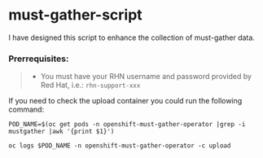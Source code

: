 # must-gather-script

I have designed this script to enhance the collection of must-gather data.

### Prerrequisites:
> - You must have your RHN username and password provided by Red Hat, i.e.: `rhn-support-xxx`

If you need to check the upload container you could run the following command:

~~~
POD_NAME=$(oc get pods -n openshift-must-gather-operator |grep -i mustgather |awk '{print $1}')

oc logs $POD_NAME -n openshift-must-gather-operator -c upload
~~~


